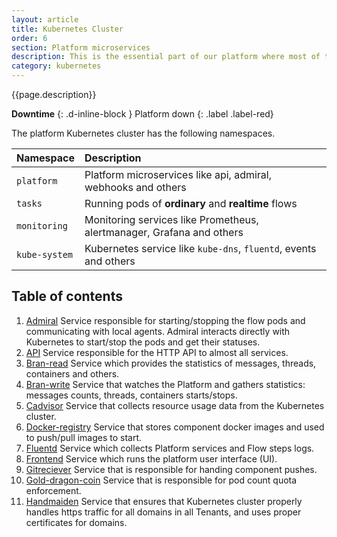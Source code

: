 ```yaml
---
layout: article
title: Kubernetes Cluster
order: 6
section: Platform microservices
description: This is the essential part of our platform where most of the platform services and jobs are running.
category: kubernetes
---
```


{{page.description}}

**Downtime**
{: .d-inline-block }
Platform down
{: .label .label-red}

The platform Kubernetes cluster has the following namespaces.

| Namespace | Description  |
| :-------- | :----------- |
| `platform` | Platform microservices like api, admiral, webhooks and others |
| `tasks`    | Running pods of **ordinary** and **realtime** flows |
| `monitoring` | Monitoring services like Prometheus, alertmanager, Grafana and others |
| `kube-system` | Kubernetes service like `kube-dns`, `fluentd`, events and others |

## Table of contents

1.  [Admiral](kubernetes/admiral) Service responsible for starting/stopping the flow pods and communicating with local agents. Admiral interacts directly with Kubernetes to start/stop the pods and get their statuses.
2.  [API](kubernetes/api) Service responsible for the HTTP API to almost all services. 
3.  [Bran-read](kubernetes/bran-read) Service which provides the statistics of messages, threads, containers and others.
4.  [Bran-write](kubernetes/bran-write) Service that watches the Platform and gathers statistics: messages counts, threads, containers starts/stops.
5.  [Cadvisor](kubernetes/cadvisor) Service that collects resource usage data from the Kubernetes cluster.
6.  [Docker-registry](kubernetes/docker-registry) Service that stores component docker images and used to push/pull images to start.
7.  [Fluentd](kubernetes/fluentd) Service which collects Platform services and Flow steps logs.
8.  [Frontend](kubernetes/frontend) Service which runs the platform user interface (UI).
9.  [Gitreciever](kubernetes/gitreceiver) Service that is responsible for handing component pushes.
10.  [Gold-dragon-coin](kubernetes/gold-dragon-coin) Service that is responsible for pod count quota enforcement.
11.  [Handmaiden](kubernetes/handmaiden) Service that ensures that Kubernetes cluster properly handles https traffic for all domains in all Tenants, and uses proper certificates for domains.
